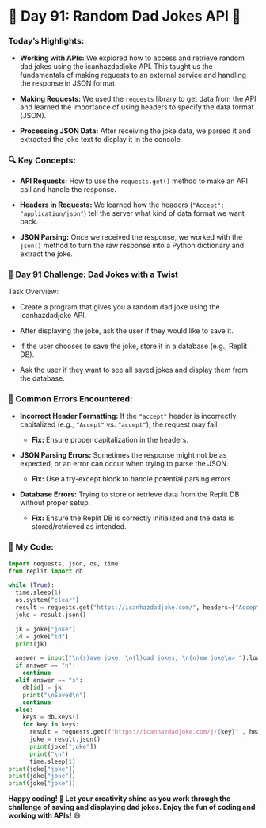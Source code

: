 # 🌟 Day 91: Random Dad Jokes API 🎉

### Today’s Highlights:

* **Working with APIs:** We explored how to access and retrieve random dad jokes using the icanhazdadjoke API. This taught us the fundamentals of making requests to an external service and handling the response in JSON format.

* **Making Requests:** We used the ```requests``` library to get data from the API and learned the importance of using headers to specify the data format (JSON).

* **Processing JSON Data:** After receiving the joke data, we parsed it and extracted the joke text to display it in the console.

### 🔍 Key Concepts:

* **API Requests:** How to use the ```requests.get()``` method to make an API call and handle the response.

* **Headers in Requests:** We learned how the headers (```"Accept": "application/json"```) tell the server what kind of data format we want back.

* **JSON Parsing:** Once we received the response, we worked with the ```json()``` method to turn the raw response into a Python dictionary and extract the joke.

### 💪 Day 91 Challenge: Dad Jokes with a Twist

Task Overview:

  * Create a program that gives you a random dad joke using the icanhazdadjoke API.
  
  * After displaying the joke, ask the user if they would like to save it.
 
  * If the user chooses to save the joke, store it in a database (e.g., Replit DB).
  
  * Ask the user if they want to see all saved jokes and display them from the database.

### 🚨 Common Errors Encountered:

* **Incorrect Header Formatting:** If the ```"accept"``` header is incorrectly capitalized (e.g., ```"Accept"``` vs. ```"accept"```), the request may fail.

     * **Fix:** Ensure proper capitalization in the headers.

* **JSON Parsing Errors:** Sometimes the response might not be as expected, or an error can occur when trying to parse the JSON.

     * **Fix:** Use a try-except block to handle potential parsing errors.

* **Database Errors:** Trying to store or retrieve data from the Replit DB without proper setup.

     * **Fix:** Ensure the Replit DB is correctly initialized and the data is stored/retrieved as intended.

### 🚀 My Code:
```python
import requests, json, os, time
from replit import db

while (True):
  time.sleep(1)
  os.system("clear")
  result = requests.get("https://icanhazdadjoke.com/", headers={"Accept":"application/json"})
  joke = result.json()

  jk = joke["joke"]
  id = joke["id"]
  print(jk)

  answer = input("\n(s)ave joke, \n(l)oad jokes, \n(n)ew joke\n> ").lower()
  if answer == "n":
    continue
  elif answer == "s":
    db[id] = jk
    print("\nSaved\n")
    continue
  else:
    keys = db.keys()
    for key in keys:
      result = requests.get(f"https://icanhazdadjoke.com/j/{key}" , headers={"Accept":"application/json"})
      joke = result.json()
      print(joke["joke"])
      print("\n")
      time.sleep(1)
print(joke["joke"])
print(joke["joke"])
print(joke["joke"])
```


**Happy coding! 🚀 Let your creativity shine as you work through the challenge of saving and displaying dad jokes. Enjoy the fun of coding and working with APIs!** 😄
